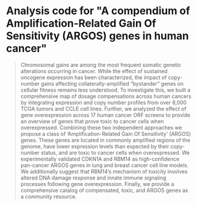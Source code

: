 # Analysis code for "A compendium of Amplification-Related Gain Of Sensitivity (ARGOS) genes in human cancer"

> Chromosomal gains are among the most frequent somatic genetic alterations
> occurring in cancer. While the effect of sustained oncogene expression has
> been characterized, the impact of copy-number gains affecting
> collaterally-amplified “bystander” genes on cellular fitness remains less
> understood. To investigate this, we built a comprehensive map of dosage
> compensations across human cancers by integrating expression and copy number
> profiles from over 8,000 TCGA tumors and CCLE cell lines. Further, we
> analyzed the effect of gene overexpression across 17 human cancer ORF screens
> to provide an overview of genes that prove toxic to cancer cells when
> overexpressed. Combining these two independent approaches we propose a class
> of ‘Amplification-Related Gain Of Sensitivity’ (ARGOS) genes. These genes are
> located in commonly amplified regions of the genome, have lower expression
> levels than expected by their copy-number status, and are toxic to cancer
> cells when overexpressed. We experimentally validated CDKN1A and RBM14 as
> high-confidence pan-cancer ARGOS genes in lung and breast cancer cell line
> models. We additionally suggest that RBM14’s mechanism of toxicity involves
> altered DNA damage response and innate immune signaling processes following
> gene overexpression. Finally, we provide a comprehensive catalog of
> compensated, toxic, and ARGOS genes as a community resource.
